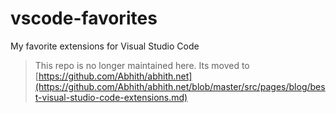 # vscode-favorites
My favorite extensions for Visual Studio Code

> This repo is no longer maintained here. Its moved to [https://github.com/Abhith/abhith.net](https://github.com/Abhith/abhith.net/blob/master/src/pages/blog/best-visual-studio-code-extensions.md)



